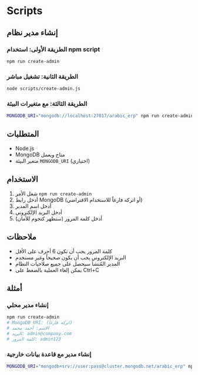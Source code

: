# Scripts

## إنشاء مدير نظام

### الطريقة الأولى: استخدام npm script
```bash
npm run create-admin
```

### الطريقة الثانية: تشغيل مباشر
```bash
node scripts/create-admin.js
```

### الطريقة الثالثة: مع متغيرات البيئة
```bash
MONGODB_URI="mongodb://localhost:27017/arabic_erp" npm run create-admin
```

## المتطلبات

- Node.js
- MongoDB متاح ويعمل
- متغير البيئة `MONGODB_URI` (اختياري)

## الاستخدام

1. شغل الأمر `npm run create-admin`
2. أدخل رابط MongoDB (أو اتركه فارغاً للاستخدام الافتراضي)
3. أدخل اسم المدير
4. أدخل البريد الإلكتروني
5. أدخل كلمة المرور (ستظهر كنجوم للأمان)

## ملاحظات

- كلمة المرور يجب أن تكون 6 أحرف على الأقل
- البريد الإلكتروني يجب أن يكون صحيحاً وغير مستخدم
- المدير المُنشأ سيحصل على جميع صلاحيات النظام
- يمكن إلغاء العملية بالضغط على Ctrl+C

## أمثلة

### إنشاء مدير محلي
```bash
npm run create-admin
# MongoDB URI: (اتركه فارغاً)
# الاسم: أحمد محمد
# البريد: admin@company.com
# كلمة المرور: admin123
```

### إنشاء مدير مع قاعدة بيانات خارجية
```bash
MONGODB_URI="mongodb+srv://user:pass@cluster.mongodb.net/arabic_erp" npm run create-admin
```